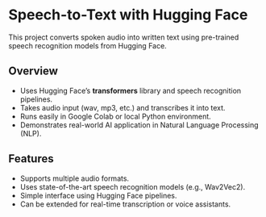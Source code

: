 # Speech-to-Text with Hugging Face

This project converts spoken audio into written text using pre-trained speech recognition models from Hugging Face.

## Overview

- Uses Hugging Face’s **transformers** library and speech recognition pipelines.
- Takes audio input (wav, mp3, etc.) and transcribes it into text.
- Runs easily in Google Colab or local Python environment.
- Demonstrates real-world AI application in Natural Language Processing (NLP).

## Features

- Supports multiple audio formats.
- Uses state-of-the-art speech recognition models (e.g., Wav2Vec2).
- Simple interface using Hugging Face pipelines.
- Can be extended for real-time transcription or voice assistants.
